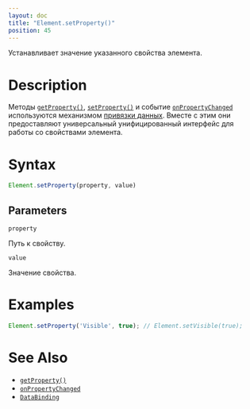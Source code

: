```yaml
---
layout: doc
title: "Element.setProperty()"
position: 45
---
```


Устанавливает значение указанного свойства элемента.

# Description

Методы [`getProperty()`](../Element.getProperty/), [`setProperty()`](../Element.setProperty/)
и событие [`onPropertyChanged`](../Element.onPropertyChanged/) используются механизмом
[привязки данных](../../../DataBinding/). Вместе с этим они предоставляют универсальный
унифицированный интерфейс для работы со свойствами элемента.

# Syntax

```js
Element.setProperty(property, value)
```

## Parameters

`property`

Путь к свойству.

`value`

Значение свойства.

# Examples

```js
Element.setProperty('Visible', true); // Element.setVisible(true);
```

# See Also

* [`getProperty()`](../Element.getProperty/)
* [`onPropertyChanged`](../Element.onPropertyChanged/)
* [`DataBinding`](../../../DataBinding/)
